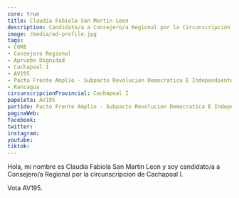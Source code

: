 ```yaml
---
core: true
title: Claudia Fabiola San Martin Leon
description: Candidato/a a Consejero/a Regional por la Circunscripción de Cachapoal I
image: /media/ad-profile.jpg
tags:
- CORE
- Consejero Regional
- Apruebo Dignidad
- Cachapoal I
- AV195
- Pacto Frente Amplio - Subpacto Revolucion Democratica E Independientes - Revolucion Democratica
- Rancagua
circunscripcionProvincial: Cachapoal I
papeleta: AV195
partido: Pacto Frente Amplio - Subpacto Revolucion Democratica E Independientes - Revolucion Democratica
paginaWeb:
facebook:
twitter:
instagram:
youtube:
tiktok:
---
```

Hola, mi nombre es Claudia Fabiola San Martin Leon y soy candidato/a a Consejero/a Regional por la circunscripcion de Cachapoal I.

Vota AV195.
